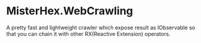 MisterHex.WebCrawling
=====================

A pretty fast and lightweight crawler which expose result as IObservable so that you can chain it with other RX(Reactive Extension) operators.

